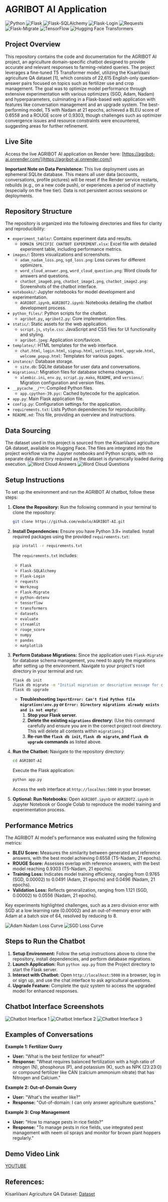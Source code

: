 # AGRIBOT AI Application

![Python](https://img.shields.io/badge/Python-3.9%2B-blue.svg) ![Flask](https://img.shields.io/badge/Flask-black?logo=flask&logoColor=white) ![Flask-SQLAlchemy](https://img.shields.io/badge/Flask--SQLAlchemy-lightgrey?logo=sqlalchemy) ![Flask-Login](https://img.shields.io/badge/Flask--Login-orange) ![Requests](https://img.shields.io/badge/Requests-red) ![Flask-Migrate](https://img.shields.io/badge/Flask--Migrate-green) ![TensorFlow](https://img.shields.io/badge/TensorFlow-FF6F00?logo=tensorflow&logoColor=white) ![Hugging Face Transformers](https://img.shields.io/badge/Hugging%20Face-yellow?logo=huggingface&logoColor=white)

## Project Overview

This repository contains the code and documentation for the AGRIBOT AI project, an agriculture domain-specific chatbot designed to provide accurate and relevant responses to farming-related queries. The project leverages a fine-tuned T5 Transformer model, utilizing the KisanVaani agriculture QA dataset [1], which consists of 22,615 English-only question-answer pairs focused on topics such as fertilizer use and crop management. The goal was to optimize model performance through extensive experimentation with various optimizers (SGD, Adam, Nadam) and hyperparameters, culminating in a Flask-based web application with features like conversation management and an upgrade system. The best-performing model, T5 with Nadam at 21 epochs, achieved a BLEU score of 0.6558 and a ROUGE score of 0.9303, though challenges such as optimizer convergence issues and resource constraints were encountered, suggesting areas for further refinement.

## Live Site

Access the live AGRIBOT AI application on Render here: [https://agribot-ai.onrender.com/](https://agribot-ai.onrender.com/)

**Important Note on Data Persistence:** This live deployment uses an ephemeral SQLite database. This means all user data (accounts, conversations, profile pictures) will be reset if the Render service restarts, rebuilds (e.g., on a new code push), or experiences a period of inactivity (especially on the free tier). Data is not persistent across sessions or deployments.

## Repository Structure

The repository is organized into the following directories and files for clarity and reproducibility:

*   `experiment_table/`: Contains experiment data and results.
    *   `DOMAIN SPECIFIC CHATBOT EXPERIMENT.xlsx`: Excel file with detailed experiment table, including performance metrics.
*   `images/`: Stores visualizations and screenshots.
    *   `adam_nadam_loss.png`, `sgd_loss.png`: Loss curves for different optimizers.
    *   `word_cloud_answer.png`, `word_cloud_question.png`: Word clouds for answers and questions.
    *   `chatbot_image0.png`, `chatbot_image1.png`, `chatbot_image2.png`: Screenshots of the chatbot interface.
*   `notebooks/`: Jupyter notebooks for model development and experimentation.
    *   `AGRIBOT.ipynb`, `AGRIBOT2.ipynb`: Notebooks detailing the chatbot development process.
*   `python_files/`: Python scripts for the chatbot.
    *   `agribot.py`, `agribot2.py`: Core implementation files.
*   `static/`: Static assets for the web application.
    *   `script.js`, `style.css`: JavaScript and CSS files for UI functionality and styling.
    *   `agribot.jpeg`: Application icon/favicon.
*   `templates/`: HTML templates for the web interface.
    *   `chat.html`, `login.html`, `signup.html`, `settings.html`, `upgrade.html`, `welcome_popup.html`: Templates for various pages.
*   `instance/`: Database storage.
    *   `site.db`: SQLite database for user data and conversations.
*   `migrations/`: Migration files for database schema changes.
    *   `alembic.ini`, `env.py`, `script.py.mako`, `README`, and `versions/`: Migration configuration and version files.
*   `__pycache__/**`: Compiled Python files.
    *   `app.cpython-39.pyc`: Cached bytecode for the application.
*   `app.py`: Main Flask application file.
*   `config.py`: Configuration settings for the application.
*   `requirements.txt`: Lists Python dependencies for reproducibility.
*   `README.md`: This file, providing an overview and instructions.

## Data Sourcing

The dataset used in this project is sourced from the KisanVaani agriculture QA dataset, available on Hugging Face. The files are integrated into the project workflow via the Jupyter notebooks and Python scripts, with no separate data directory required as the dataset is dynamically loaded during execution.
![Word Cloud Answers](images/word_cloud_answer.png)
![Word Cloud Questions](images/word_cloud_question.png)

## Setup Instructions

To set up the environment and run the AGRIBOT AI chatbot, follow these steps:

1.  **Clone the Repository:**
    Run the following command in your terminal to clone the repository:
    ```bash
    git clone https://github.com/eobolo/AGRIBOT-AI.git
    ```

2.  **Install Dependencies:**
    Ensure you have Python 3.9+ installed.
    Install required packages using the provided `requirements.txt`:
    ```bash
    pip install -r requirements.txt
    ```
    The `requirements.txt` includes:
    *   `Flask`
    *   `Flask-SQLAlchemy`
    *   `Flask-Login`
    *   `requests`
    *   `Werkzeug`
    *   `Flask-Migrate`
    *   `python-dotenv`
    *   `tensorflow`
    *   `transformers`
    *   `datasets`
    *   `evaluate`
    *   `streamlit`
    *   `rouge_score`
    *   `numpy`
    *   `pandas`
    *   `matplotlib`

3.  **Perform Database Migrations:**
    Since the application uses `Flask-Migrate` for database schema management, you need to apply the migrations after setting up the environment. Navigate to your project's root directory in your terminal and run:
    ```bash
    flask db init
    flask db migrate -m "Initial migration or descriptive message for changes"
    flask db upgrade
    ```
    *   **Troubleshooting `ImportError: Can't find Python file migrations\env.py` or `Error: Directory migrations already exists and is not empty`:**
        1.  **Stop your Flask server.**
        2.  **Delete the existing `migrations` directory:**
            (Use this command carefully and ensure you are in the correct project root directory. This will delete all contents within `migrations`.)
        3.  **Re-run the `flask db init`, `flask db migrate`, and `flask db upgrade` commands** as listed above.

4.  **Run the Chatbot:**
    Navigate to the repository directory:
    ```bash
    cd AGRIBOT-AI
    ```
    Execute the Flask application:
    ```bash
    python app.py
    ```
    Access the web interface at `http://localhos:5000` in your browser.

5.  **Optional: Run Notebooks:**
    Open `AGRIBOT.ipynb` or `AGRIBOT2.ipynb` in Jupyter Notebook or Google Colab to reproduce the model training and experimentation process.

## Performance Metrics

The AGRIBOT AI model\'s performance was evaluated using the following metrics:

*   **BLEU Score:** Measures the similarity between generated and reference answers, with the best model achieving 0.6558 (T5-Nadam, 21 epochs).
*   **ROUGE Score:** Assesses overlap with reference answers, with the best model reaching 0.9303 (T5-Nadam, 21 epochs).
*   **Training Loss:** Indicates model training efficiency, ranging from 0.9765 (SGD, 0.00002) to 0.0491 (Adam, 21 epochs) and 0.0496 (Nadam, 21 epochs).
*   **Validation Loss:** Reflects generalization, ranging from 1.121 (SGD, 0.00002) to 0.0556 (Nadam, 21 epochs).

Key experiments highlighted challenges, such as a zero division error with SGD at a low learning rate (0.00002) and an out-of-memory error with Adam at a batch size of 64, resolved by reducing to 8.

![Adam Nadam Loss Curve](images/adam_nadam_loss.png)
![SGD Loss Curve](images/sgd_loss.png)

## Steps to Run the Chatbot

1.  **Setup Environment:** Follow the setup instructions above to clone the repository, install dependencies, and perform database migrations.
2.  **Launch Application:** Run `python app.py` from the Project directory to start the Flask server.
3.  **Interact with Chatbot:** Open `http://localhost:5000` in a browser, log in or sign up, and use the chat interface to ask agricultural questions.
4.  **Upgrade Feature:** Complete the quiz system to access the upgraded model for enhanced responses.

## Chatbot Interface Screenshots

![Chatbot Interface 1](images/chatbot_image0.png)
![Chatbot Interface 2](images/chatbot_image1.png)
![Chatbot Interface 3](images/chatbot_image2.png)

## Examples of Conversations

**Example 1: Fertilizer Query**
*   **User:** "What is the best fertilizer for wheat?"
*   **Response:** "Wheat requires balanced fertilization with a high ratio of nitrogen (N), phosphorus (P), and potassium (K), such as NPK (23:23:0) or compound fertilizer like CAN (calcium ammonium nitrate) that has Nitrogen and Calcium."

**Example 2: Out-of-Domain Query**
*   **User:** "What's the weather like?"
*   **Response:** "Out-of-domain: I can only answer agriculture questions."

**Example 3: Crop Management**
*   **User:** "How to manage pests in rice fields?"
*   **Response:** "To manage pests in rice fields, use integrated pest management with neem oil sprays and monitor for brown plant hoppers regularly."

## Demo Video Link

[YOUTUBE](https://youtu.be/M1I4HXU8f9k)

## **References:**
KisanVaani Agriculture QA Dataset: [Dataset](https://huggingface.co/datasets/KisanVaani/agriculture-qa-english-only)